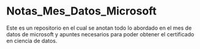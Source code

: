 # Notas_Mes_Datos_Microsoft
Este es un repositorio en el cual se anotan todo lo abordado en el mes de datos de microsoft y apuntes necesarios para poder obtener el certificado en ciencia de datos.
